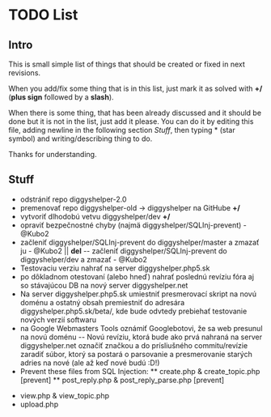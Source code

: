 TODO List
=========

Intro
-----

This is small simple list of things that should be created or fixed in next revisions.

When you add/fix some thing that is in this list, just mark it as solved with __+/__ (__plus sign__ followed by a __slash__).

When there is some thing, that has been already discussed and it should be done but it is not in the list, just add it please. You can do it by editing this file, adding newline in the following section *Stuff*, then typing \* (star symbol) and writing/describing thing to do.

Thanks for understanding.

Stuff
-----

 - odstrániť repo diggyshelper-2.0
 - premenovať repo diggyshelper-old -> diggyshelper na GitHube __+/__
 - vytvoriť dlhodobú vetvu diggyshelper/dev __+/__
 - opraviť bezpečnostné chyby (najmä diggyshelper/SQLInj-prevent) - @Kubo2
 - začleniť diggyshelper/SQLInj-prevent do diggyshelper/master a zmazať ju - @Kubo2 || __del__
 -- začleniť diggyshelper/SQLInj-prevent do diggyshelper/dev a zmazať - @Kubo2
 - Testovaciu verziu nahrať na server diggyshelper.php5.sk
 - po dôkladnom otestovaní (alebo hneď) nahrať poslednú revíziu fóra aj so stávajúcou DB na nový server diggyshelper.net
 - Na server diggyshelper.php5.sk umiestniť presmerovací skript na novú doménu a ostatný obsah premiestniť do adresára diggyshelper.php5.sk/beta/, kde bude odvtedy prebiehať testovanie nových verzií softwaru
 - na Google Webmasters Tools oznámiť Googlebotovi, že sa web presunul na novú doménu
 -- Novú revíziu, ktorá bude ako prvá nahraná na server diggyshelper.net označiť značkou a do prísliušného commitu/revízie zaradiť súbor, ktorý sa postará o parsovanie a presmerovanie starých adries na nové (ale až keď nové budú :D!)
 - Prevent these files from SQL Injection:
  ** create.php & create_topic.php [prevent]
  ** post_reply.php & post_reply_parse.php [prevent]
  * view.php & view_topic.php
  * upload.php